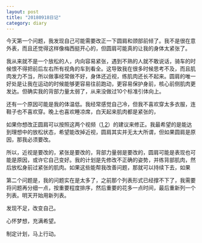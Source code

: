 ```yaml
---
layout: post
title: "20180918日记"
category: diary
---
```


今天第一个问题，我发现自己可能需要改正一下圆肩和颈部前倾了。我不是很在意外表，而且还觉得这样像梅西挺开心的，但圆肩可能真的让我的身体太紧张了。

我从来就不是一个放松的人，内向容易紧张，遇到不熟的人就不敢说话，骑车的时候恨不得把前后左右所有视角的车到看全。这导致我在很多时候思考不及，而且肌肉发力不当，所以做事经常做不好，身体还近视，练肌肉还长不起来。圆肩的唯一好处是让我在运动的时候能够更容易往前跑动，更容易保护身前，核心前侧肌肉更发达。但确实我的背部力量太弱了，从来没做过10个标准引体向上。

还有一个原因可能是我的体温低。我经常感觉自己冷，但我不喜欢穿太多衣服，连鞋子也不喜欢穿。晚上也喜欢睡凉席，白天起来肌肉都是紧张的，

如果你想改正圆肩可以按照这两个视频（[1](https://www.youtube.com/watch?v=E4vidJNruVg),[2](https://www.youtube.com/watch?v=Cf-cpl4l09k)）的建议来修正。我最希望的是能达到理想中的放松状态，希望能改掉近视，圆肩其实并无太大所谓，但如果圆肩是原因，那我必须要改。

所以，近视是要改的，紧张是要改的，背部力量弱是要改的，圆肩可能是表现也可能是原因，或许它自己变好。我的计划是先修改不正确的姿势，并练背部肌肉，然后放松身前过紧张的肌肉。如果这些能帮我改善问题，那就可以持续下去，如果

第二个问题是，我的问题实在是太多了，之前那个列表形式已经撑不下了，我需要将问题再分细一点，按重要程度排序，然后重要的花多一点时间，最后重新列一个列表。明天开始用新列表。

发现不足，改变自己。

心怀梦想，充满希望。

制定计划，马上行动。